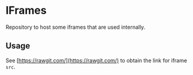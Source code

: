 # IFrames

Repository to host some iframes that are used internally.

## Usage

See [https://rawgit.com/](https://rawgit.com/) to obtain the link for iframe `src`.

